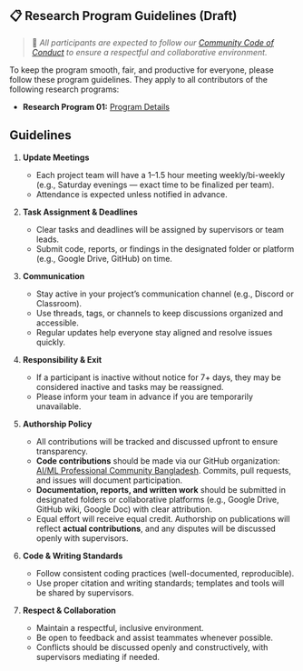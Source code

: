## 📋 Research Program Guidelines (Draft)

> 🔗 *All participants are expected to follow our [Community Code of Conduct](https://github.com/aimlcommunitybd/public-docs/blob/main/legal/code-of-conduct.md) to ensure a respectful and collaborative environment.*

To keep the program smooth, fair, and productive for everyone, please follow these program guidelines. They apply to all contributors of the following research programs:  
- **Research Program 01:** [Program Details](https://github.com/aimlcommunitybd/public-docs/blob/main/research-program/program-001-072025-details.md)

## Guidelines

1. **Update Meetings**
   * Each project team will have a 1–1.5 hour meeting weekly/bi-weekly (e.g., Saturday evenings — exact time to be finalized per team).  
   * Attendance is expected unless notified in advance.

2. **Task Assignment & Deadlines**
   * Clear tasks and deadlines will be assigned by supervisors or team leads.  
   * Submit code, reports, or findings in the designated folder or platform (e.g., Google Drive, GitHub) on time.

3. **Communication**
   * Stay active in your project’s communication channel (e.g., Discord or Classroom).  
   * Use threads, tags, or channels to keep discussions organized and accessible.  
   * Regular updates help everyone stay aligned and resolve issues quickly.

4. **Responsibility & Exit**
   * If a participant is inactive without notice for 7+ days, they may be considered inactive and tasks may be reassigned.  
   * Please inform your team in advance if you are temporarily unavailable.

5. **Authorship Policy**
   * All contributions will be tracked and discussed upfront to ensure transparency.  
   * **Code contributions** should be made via our GitHub organization: [AI/ML Professional Community Bangladesh](https://github.com/aimlcommunitybd). Commits, pull requests, and issues will document participation.  
   * **Documentation, reports, and written work** should be submitted in designated folders or collaborative platforms (e.g., Google Drive, GitHub wiki, Google Doc) with clear attribution.  
   * Equal effort will receive equal credit. Authorship on publications will reflect **actual contributions**, and any disputes will be discussed openly with supervisors.

6. **Code & Writing Standards**
   * Follow consistent coding practices (well-documented, reproducible).  
   * Use proper citation and writing standards; templates and tools will be shared by supervisors.

7. **Respect & Collaboration**
   * Maintain a respectful, inclusive environment.  
   * Be open to feedback and assist teammates whenever possible.  
   * Conflicts should be discussed openly and constructively, with supervisors mediating if needed.


